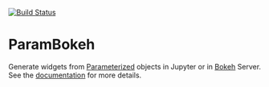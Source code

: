 [![Build Status](https://travis-ci.org/ioam/parambokeh.svg?branch=master)](https://travis-ci.org/ioam/parambokeh)

# ParamBokeh

Generate widgets from [Parameterized](https://github.com/ioam/param) objects in Jupyter or in [Bokeh](http://bokeh.pydata.org) Server. See the [documentation](https://ioam.github.io/parambokeh/) for more details.
